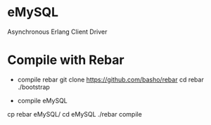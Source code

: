 # eMySQL

Asynchronous Erlang Client Driver

# Compile with Rebar

* compile rebar
git clone https://github.com/basho/rebar
cd rebar
./bootstrap

* compile eMySQL

cp rebar eMySQL/
cd eMySQL
./rebar compile
